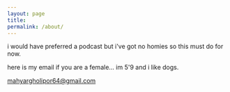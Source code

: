```yaml
---
layout: page
title: 
permalink: /about/
---
```


i would have preferred a podcast but i've got no homies so this must do for now.


here is my email if you are a female... im 5'9 and i like dogs.

mahyargholipor64@gmail.com 


